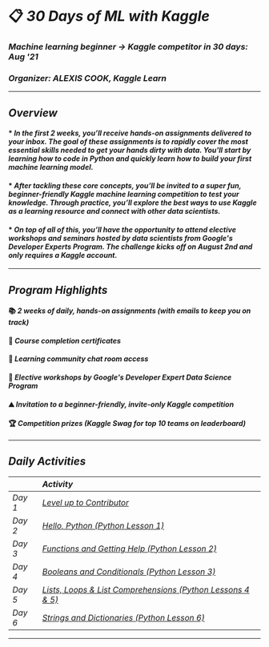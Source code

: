 # 📋 _30 Days of ML with Kaggle_
### _Machine learning beginner → Kaggle competitor in 30 days: Aug '21_
### _Organizer: ALEXIS COOK, Kaggle Learn_
---
## _Overview_
#### * _In the first 2 weeks, you’ll receive hands-on assignments delivered to your inbox. The goal of these assignments is to rapidly cover the most essential skills needed to get your hands dirty with data. You'll start by learning how to code in Python and quickly learn how to build your first machine learning model._
#### * _After tackling these core concepts, you’ll be invited to a super fun, beginner-friendly Kaggle machine learning competition to test your knowledge. Through practice, you’ll explore the best ways to use Kaggle as a learning resource and connect with other data scientists._
#### * _On top of all of this, you’ll have the opportunity to attend elective workshops and seminars hosted by data scientists from Google's Developer Experts Program. The challenge kicks off on August 2nd and only requires a Kaggle account._
---
## _Program Highlights_
#### 📚 _2 weeks of daily, hands-on assignments (with emails to keep you on track)_
#### 📃 _Course completion certificates_	  
#### 💬 _Learning community chat room access_  
#### 🎥 _Elective workshops by Google's Developer Expert Data Science Program_	  
#### ⛰️ _Invitation to a beginner-friendly, invite-only Kaggle competition_	  
#### 🏆 _Competition prizes (Kaggle Swag for top 10 teams on leaderboard)_  
---
## _Daily Activities_
|        | _Activity_    |
| ------ | :---------- |
| _Day 1_ | [_Level up to Contributor_](Activities/Day%20%2301) |
| _Day 2_ | [_Hello, Python (Python Lesson 1)_](Activities/Day%20%2302) |
| _Day 3_ | [_Functions and Getting Help (Python Lesson 2)_](Activities/Day%20%2303) |
| _Day 4_ | [_Booleans and Conditionals (Python Lesson 3)_](Activities/Day%20%2304) |
| _Day 5_ | [_Lists, Loops & List Comprehensions (Python Lessons 4 & 5)_](Activities/Day%20%2305) |
| _Day 6_ | [_Strings and Dictionaries (Python Lesson 6)_](Activities/Day%20%2306) |
---

